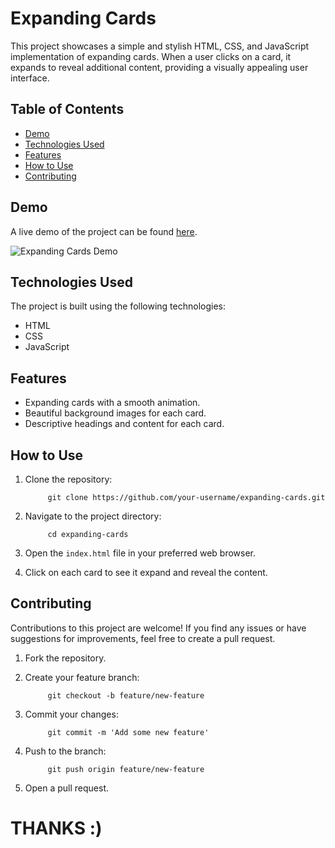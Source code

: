 # Expanding Cards

This project showcases a simple and stylish HTML, CSS, and JavaScript implementation of expanding cards. When a user clicks on a card, it expands to reveal additional content, providing a visually appealing user interface.

## Table of Contents

- [Demo](#demo)
- [Technologies Used](#technologies-used)
- [Features](#features)
- [How to Use](#how-to-use)
- [Contributing](#contributing)

## Demo

A live demo of the project can be found [here]([link-to-demo](https://khuramshahzad-5335.github.io/EXPANDING-CARDS-_HCJ/)).

![Expanding Cards Demo](link-to-demo-gif-or-screenshot)

## Technologies Used

The project is built using the following technologies:

- HTML
- CSS
- JavaScript

## Features

- Expanding cards with a smooth animation.
- Beautiful background images for each card.
- Descriptive headings and content for each card.

## How to Use

1. Clone the repository:

            git clone https://github.com/your-username/expanding-cards.git

2. Navigate to the project directory:

            cd expanding-cards


3. Open the `index.html` file in your preferred web browser.

4. Click on each card to see it expand and reveal the content.

## Contributing

Contributions to this project are welcome! If you find any issues or have suggestions for improvements, feel free to create a pull request.

1. Fork the repository.

2. Create your feature branch:

            git checkout -b feature/new-feature

3. Commit your changes:

            git commit -m 'Add some new feature'


4. Push to the branch:
            
            git push origin feature/new-feature


5. Open a pull request.




# THANKS :)
